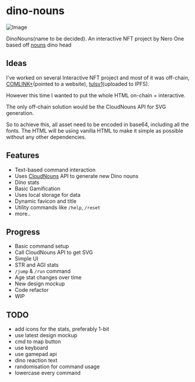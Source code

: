 # dino-nouns

![Image](https://cdn.discordapp.com/attachments/1014135287087108196/1026983796152746004/unknown.png)

DinoNouns(name to be decided). An interactive NFT project by Nero One based off [nouns](https://nouns.wtf) dino head

## Ideas
I've worked on several Interactive NFT project and most of it was off-chain, [COMLINK+](https://opensea.io/assets/ethereum/0x1b7e73c6d30dd5dd811cbd26d9bf36e34882fd39/3)(pointed to a website), [tulsv1](https://exchange.art/editions/HkMrXQ7NRZy7UuSvLSpW8Vhut7ZnPn9phRYKerCZ8uba)(uploaded to IPFS).

However this time I wanted to put the whole HTML on-chain + interactive.

The only off-chain solution would be the CloudNouns API for SVG generation.

So to achieve this, all asset need to be encoded in base64, including all the fonts. The HTML will be using vanilla HTML to make it simple as possible without any other dependencies.

## Features
- Text-based command interaction
- Uses [CloudNouns](https://cloudnouns.com) API to generate new Dino nouns
- Dino stats
- Basic Gamification
- Uses local storage for data
- Dynamic favicon and title
- Utility commands like `/help`, `/reset`
- more..

## Progress
- Basic command setup
- Call CloudNouns API to get SVG
- Simple UI
- STR and AGI stats
- `/jump` & `/run` command
- Age stat changes over time
- New design mockup
- Code refactor
- WIP

## TODO
- add icons for the stats, preferably 1-bit
- use latest design mockup
- cmd to map button
- use keyboard
- use gamepad api 
- dino reaction text
- randomisation for command usage
- lowercase every command
